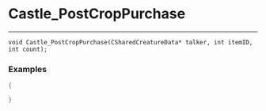 # Castle_PostCropPurchase
---
```
void Castle_PostCropPurchase(CSharedCreatureData* talker, int itemID, int count);
```

### Examples
```cpp - C++
{

}
```
